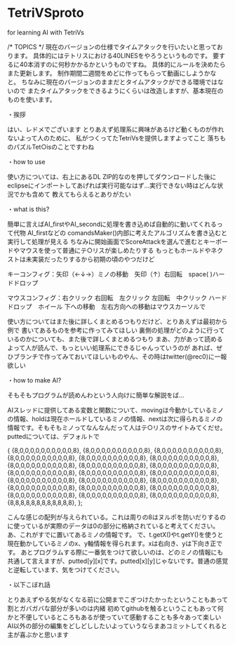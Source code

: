 # TetriVSproto
for learning AI with TetriVs

/* TOPICS */
現在のバージョンの仕様でタイムアタックを行いたいと思っております。
具体的にはテトリスにおける40LINESをやろうというものです。
要するに40本消すのに何秒かかるかというものですね。
具体的にルールを決めたらまた更新します。
制作期間二週間をめどに作ってもらって動画にしようかなと。
ちなみに現在のバージョンのままだとタイムアタックができる環境ではないので
またタイムアタックをできるようにくらいは改造しますが、基本現在のものを使います。


・挨拶

はい、レドメでございます
とりあえず処理系に興味があるけど動くものが作れないよって人のために、
私がつくってたTetriVsを提供しますよってこと
落ちものパズルTet○isのことですわね

・how to use

使い方については、右上にあるDL ZIP的なのを押してダウンロードした後に
eclipseにインポートしてあげれば実行可能なはず…実行できない時はどんな状況でかも含めて
教えてもらえるとありがたい

・what is this?

簡単に言えばAI_firstやAI_secondに処理を書き込めば自動的に動いてくれるって代物
AI_firstなどの comandsMaker()内部に考えたアルゴリズムを書き込むと実行して処理が見える
ちなみに開始画面でScoreAttackを選んで進むとキーボードやマウスを使って普通にテ○リスが楽しめたりする
もっともホールドやネクストは未実装だったりするから初期の頃のやつだけど

キーコンフィグ：矢印（←↓→）ミノの移動　矢印（↑）右回転　space( )ハードドロップ

マウスコンフィグ：右クリック 右回転　左クリック 左回転　中クリック ハードドロップ　ホイール 下への移動　左右方向への移動はマウスカーソルで

使い方についてはまた後に詳しくまとめるつもりだけど、とりあえずは最初から例で
書いてあるものを参考に作ってみてほしい
裏側の処理がどのように行っているのかについても、また後で詳しくまとめるつもり
まあ、力があって読めるよって人が読んで、もっといい処理系にできるじゃんっていうのが
あれば、ぜひブランチで作ってみておいてほしいものやん、その時はtwitter(@rec0)に一報欲しい

・how to make AI?

そもそもプログラムが読めんわという人向けに簡単な解説をば…

AIスレッドに提供してある変数と関数について、movingは今動かしているミノの情報、holdは現在ホールドしているミノの情報、nextは次に得られるミノの情報です。そもそもミノってなんなんだって人はテ○リスのサイトみてくだせ。
puttedについては、デフォルトで

{
	{8,0,0,0,0,0,0,0,0,0,0,8},
	{8,0,0,0,0,0,0,0,0,0,0,8},
	{8,0,0,0,0,0,0,0,0,0,0,8},
	{8,0,0,0,0,0,0,0,0,0,0,8},
	{8,0,0,0,0,0,0,0,0,0,0,8},
	{8,0,0,0,0,0,0,0,0,0,0,8},
	{8,0,0,0,0,0,0,0,0,0,0,8},
	{8,0,0,0,0,0,0,0,0,0,0,8},
	{8,0,0,0,0,0,0,0,0,0,0,8},
	{8,0,0,0,0,0,0,0,0,0,0,8},
	{8,0,0,0,0,0,0,0,0,0,0,8},
	{8,0,0,0,0,0,0,0,0,0,0,8},
	{8,0,0,0,0,0,0,0,0,0,0,8},
	{8,0,0,0,0,0,0,0,0,0,0,8},
	{8,0,0,0,0,0,0,0,0,0,0,8},
	{8,0,0,0,0,0,0,0,0,0,0,8},
	{8,0,0,0,0,0,0,0,0,0,0,8},
	{8,0,0,0,0,0,0,0,0,0,0,8},
	{8,0,0,0,0,0,0,0,0,0,0,8},
	{8,0,0,0,0,0,0,0,0,0,0,8},
	{8,0,0,0,0,0,0,0,0,0,0,8},
	{8,8,8,8,8,8,8,8,8,8,8,8},
};

こんな感じの配列が与えられている。これは周りの8はヌルポを防いだりするのに使っているが実際のデータは0の部分に格納されていると考えてください。あ、これがすでに置いてあるミノの情報です。
で、t.getX()やt.getY()を使うと現在動かしているミノのx、y軸情報を得られます。xは右向き、yは下向き正です。
あとプログラムする際に一番気をつけて欲しいのは、どのミノの情報にも共通して言えますが、putted[y][x]です。putted[x][y]じゃないです。普通の感覚と逆転しています、気をつけてください。

・以下こぼれ話

とりあえずやる気がなくなる前に公開までこぎつけたかったということもあって割とガバガバな部分が多いのは内緒
初めてgithubを触るということもあって何かと不便しているところもあるが使っていて感動することも多々あって楽しい
AI以外の部分の編集をどしどししたいよっていうならまあコミットしてくれると主が喜ぶかと思います
